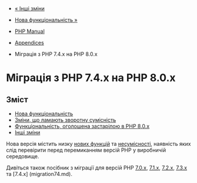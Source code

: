 - [« Інші зміни](migration81.other-changes.md)
- [Нова функціональність »](migration80.new-features.md)

- [PHP Manual](index.md)
- [Appendices](appendices.md)
- Міграція з PHP 7.4.x на PHP 8.0.x

# Міграція з PHP 7.4.x на PHP 8.0.x

## Зміст

- [Нова функціональність](migration80.new-features.md)
- [Зміни, що ламають зворотну
сумісність](migration80.incompatible.md)
- [Функціональність, оголошена застарілою в PHP
8.0.x](migration80.deprecated.md)
- [Інші зміни](migration80.other-changes.md)

Нова версія містить низку [нових функцій](migration80.new-features.md)
та [несумісності](migration80.incompatible.md), наявність яких
слід перевірити перед перемиканням версій PHP у виробничій
середовище.

Дивіться також посібник з міграції для версій PHP
[7.0.x](migration70.md), [7.1.x](migration71.md),
[7.2.x](migration72.md), [7.3.x](migration73.md) та
[7.4.x] (migration74.md).
